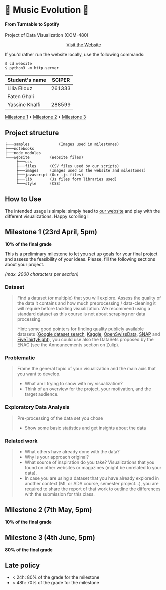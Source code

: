 # 🎵 Music Evolution 🎷
#### From Turntable to Spotify
Project of Data Visualization (COM-480)

<p align="center">
     <a href="https://com-480-data-visualization.github.io/data-visualization-project-2021-fly/website/">Visit the Website</a>
</p>

If you'd rather run the website locally, use the following commands: 
```
$ cd website
$ python3 -m http.server
```


| Student's name | SCIPER |
| -------------- | ------ |
| Lilia Ellouz | 261333|
| Faten Ghali| | 258260 |
| Yassine Khalfi | 288599|

[Milestone 1](#milestone-1) • [Milestone 2](#milestone-2) • [Milestone 3](#milestone-3)

## Project structure
```       
├───samples             (Images used in milestones)
├───notebooks           
├───node_modules
└───website         (Website files)
     ├───css       
     ├───files      (CSV files used by our scripts)
     ├───images     (Images used in the website and milestones)
     ├───javascript (Our .js files)
     ├───lib        (Js files form libraries used)
     └───style      (CSS)

```
## How to Use
The intended usage is simple: simply head to <a href="https://com-480-data-visualization.github.io/data-visualization-project-2021-fly/website/">our website</a> and play with the different visualizations. Happy scrolling !

## Milestone 1 (23rd April, 5pm)

**10% of the final grade**

This is a preliminary milestone to let you set up goals for your final project and assess the feasibility of your ideas.
Please, fill the following sections about your project.

*(max. 2000 characters per section)*

### Dataset

> Find a dataset (or multiple) that you will explore. Assess the quality of the data it contains and how much preprocessing / data-cleaning it will require before tackling visualization. We recommend using a standard dataset as this course is not about scraping nor data processing.
>
> Hint: some good pointers for finding quality publicly available datasets ([Google dataset search](https://datasetsearch.research.google.com/), [Kaggle](https://www.kaggle.com/datasets), [OpenSwissData](https://opendata.swiss/en/), [SNAP](https://snap.stanford.edu/data/) and [FiveThirtyEight](https://data.fivethirtyeight.com/)), you could use also the DataSets proposed by the ENAC (see the Announcements section on Zulip).

### Problematic

> Frame the general topic of your visualization and the main axis that you want to develop.
> - What am I trying to show with my visualization?
> - Think of an overview for the project, your motivation, and the target audience.

### Exploratory Data Analysis

> Pre-processing of the data set you chose
> - Show some basic statistics and get insights about the data

### Related work


> - What others have already done with the data?
> - Why is your approach original?
> - What source of inspiration do you take? Visualizations that you found on other websites or magazines (might be unrelated to your data).
> - In case you are using a dataset that you have already explored in another context (ML or ADA course, semester project...), you are required to share the report of that work to outline the differences with the submission for this class.

## Milestone 2 (7th May, 5pm)

**10% of the final grade**


## Milestone 3 (4th June, 5pm)

**80% of the final grade**


## Late policy

- < 24h: 80% of the grade for the milestone
- < 48h: 70% of the grade for the milestone

